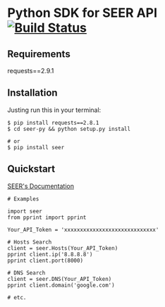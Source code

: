 Python SDK for SEER API [![Build Status](https://travis-ci.org/seer-project/seer-py.svg)](https://travis-ci.org/seer-project/seer-py)
=======================

Requirements
------------

requests==2.9.1


Installation
------------

Justing run this in your terminal:

```
$ pip install requests==2.8.1
$ cd seer-py && python setup.py install

# or
$ pip install seer
```


Quickstart
----------

[SEER's Documentation](http://seer-py.readthedocs.org/en/latest/)

```
# Examples

import seer
from pprint import pprint

Your_API_Token = 'xxxxxxxxxxxxxxxxxxxxxxxxxxxxx'

# Hosts Search
client = seer.Hosts(Your_API_Token)
pprint client.ip('8.8.8.8')
pprint client.port(8000)

# DNS Search
client = seer.DNS(Your_API_Token)
pprint client.domain('google.com')

# etc.
```
